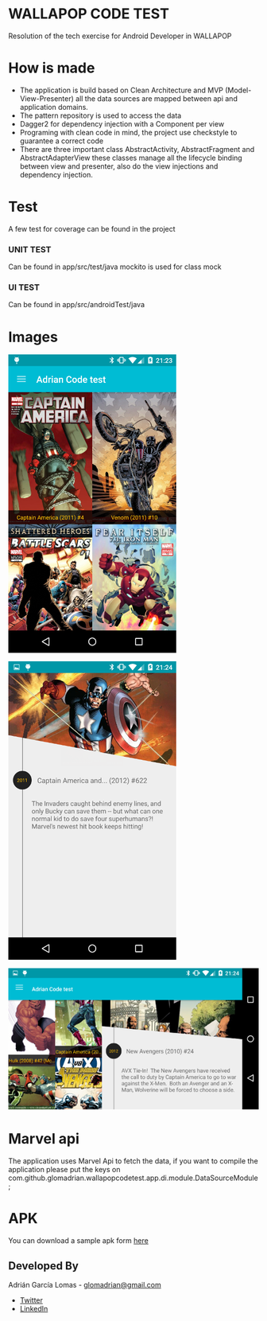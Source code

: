 WALLAPOP CODE TEST
===

Resolution of the tech exercise for Android Developer in WALLAPOP

How is made
===

* The application is build based on Clean Architecture and MVP (Model-View-Presenter)
all the data sources are mapped between api and application domains.
* The pattern repository is used to access the data
* Dagger2 for dependency injection with a Component per view
* Programing with clean code in mind, the project use checkstyle to guarantee a
correct code
* There are three important class AbstractActivity, AbstractFragment and
 AbstractAdapterView these classes manage all the lifecycle binding between
 view and presenter, also do the view injections and dependency injection.

Test
===

A few test for coverage can be found in the project

### UNIT TEST

Can be found in app/src/test/java mockito is used for class mock

### UI TEST

Can be found in app/src/androidTest/java

Images
===

![Demo Screenshot][1]

![Demo Screenshot][2]

![Demo Screenshot][3]

Marvel api
===

The application uses Marvel Api to fetch the data, if you want to compile
the application please put the keys on
com.github.glomadrian.wallapopcodetest.app.di.module.DataSourceModule;

APK
===

You can download a sample apk form [here](./art/adrianWallapopCodeTest.apk)

Developed By
------------
Adrián García Lomas - <glomadrian@gmail.com>
* [Twitter](https://twitter.com/glomadrian)
* [LinkedIn](https://es.linkedin.com/in/glomadrian )

[1]: ./art/1.png
[2]: ./art/2.png
[3]: ./art/3.png
